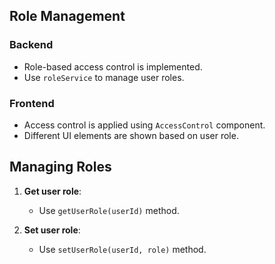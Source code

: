 ## Role Management

### Backend

- Role-based access control is implemented.
- Use `roleService` to manage user roles.

### Frontend

- Access control is applied using `AccessControl` component.
- Different UI elements are shown based on user role.

## Managing Roles

1. **Get user role**:
   - Use `getUserRole(userId)` method.

2. **Set user role**:
   - Use `setUserRole(userId, role)` method.